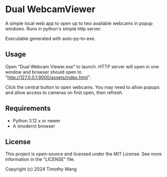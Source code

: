 # Dual WebcamViewer

A simple local web app to open up to two available webcams in popup windows. Runs in python's simple http server.

Executable generated with auto-py-to-exe.

## Usage
Open "Dual Webcam Viewer.exe" to launch. HTTP server will open in one window and browser should open to "http://127.0.0.1:9000/assets/index.html".

Click the central button to open webcams. You may need to allow popups and allow access to cameras on first open, then refresh.

## Requirements
- Python 3.12.x or newer
- A (modern) browser

## License

This project is open-source and licensed under the MIT License. See more information in the "LICENSE" file.

Copyright (c) 2024 Timothy Wang